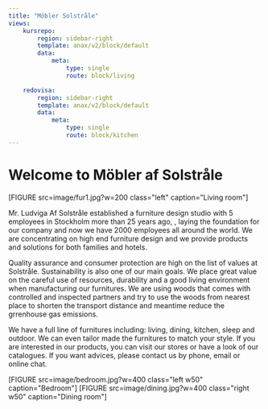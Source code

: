 ```yaml
---
title: "Möbler Solstråle"
views:
    kursrepo:
        region: sidebar-right
        template: anax/v2/block/default
        data:
            meta:
                type: single
                route: block/living

    redovisa:
        region: sidebar-right
        template: anax/v2/block/default
        data:
            meta:
                type: single
                route: block/kitchen
---
```

Welcome to Möbler af Solstråle
=========================

[FIGURE src=image/fur1.jpg?w=200 class="left" caption="Living room"]

Mr. Ludviga Af Solstråle established a furniture design studio with 5 employees in Stockholm more than 25 years ago, , laying the foundation for our company and now we have 2000 employees all around the world. We are concentrating on high end furniture design and we provide products and solutions for both families and hotels.

Quality assurance and consumer protection are high on the list of values ​​at Solstråle. Sustainability is also one of our main goals. We place great value on the careful use of resources, durability and a good living environment when manufacturing our furnitures. We are using woods that comes with controlled and inspected partners and try to use the woods from nearest place to shorten the transport distance and meantime reduce the grrenhouse gas emissions.

We have a full line of furnitures including: living, dining, kitchen, sleep and outdoor. We can even tailor made the furnitures to match your style. If you are interested in our products, you can visit our stores or have a look of our catalogues. If you want advices, please contact us by phone, email or online chat.

[FIGURE src=image/bedroom.jpg?w=400 class="left w50" caption="Bedroom"]
[FIGURE src=image/dining.jpg?w=400 class="right w50" caption="Dining room"]
